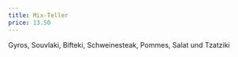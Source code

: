 ```yaml
---
title: Mix-Teller
price: 13.50
---
```


Gyros, Souvlaki, Bifteki, Schweinesteak, Pommes, Salat und Tzatziki
